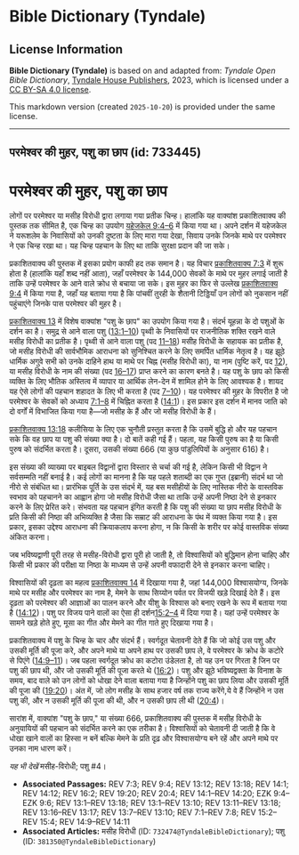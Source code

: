 # Bible Dictionary (Tyndale)

## License Information

**Bible Dictionary (Tyndale)** is based on and adapted from: _Tyndale Open Bible Dictionary_, [Tyndale House Publishers](https://tyndaleopenresources.com/), 2023, which is licensed under a [CC BY-SA 4.0 license](https://creativecommons.org/licenses/by-sa/4.0/legalcode.en).

This markdown version (created `2025-10-20`) is provided under the same license.



--------------------------------

## परमेश्वर की मुहर, पशु का छाप (id: 733445)

परमेश्वर की मुहर, पशु का छाप
============================

लोगों पर परमेश्वर या मसीह विरोधी द्वारा लगाया गया प्रतीक चिन्ह। हालांकि यह वाक्यांश प्रकाशितवाक्य की पुस्तक तक सीमित है, एक चिन्ह का उपयोग [यहेजकेल 9:4–6](https://ref.ly/Ezek9:4-Ezek9:6) में किया गया था। अपने दर्शन में यहेजकेल ने यरूशलेम के निवासियों को उनकी दुष्टता के लिए मारा गया देखा, सिवाय उनके जिनके माथे पर परमेश्वर ने एक चिन्ह रखा था। यह चिन्ह पहचान के लिए था ताकि सुरक्षा प्रदान की जा सके।

प्रकाशितवाक्य की पुस्तक में इसका प्रयोग काफी हद तक समान है। यह विचार [प्रकाशितवाक्य 7:3](https://ref.ly/Rev7:3) में शुरू होता है (हालांकि यहाँ शब्द नहीं आता), जहाँ परमेश्वर के 144,000 सेवकों के माथे पर मुहर लगाई जाती है ताकि उन्हें परमेश्वर के आने वाले क्रोध से बचाया जा सके। इस मुहर का फिर से उल्लेख [प्रकाशितवाक्य 9:4](https://ref.ly/Rev9:4) में किया गया है, जहाँ यह बताया गया है कि पांचवीं तुरही के शैतानी टिड्डियाँ उन लोगों को नुकसान नहीं पहुंचाएंगे जिनके पास परमेश्वर की मुहर है।

[प्रकाशितवाक्य 13](https://ref.ly/Rev13:1-Rev13:18) में विशेष वाक्यांश "पशु के छाप" का उपयोग किया गया है। संदर्भ यूहन्ना के दो पशुओं के दर्शन का है। समुद्र से आने वाला पशु ([13:1–10](https://ref.ly/Rev13:1-Rev13:10)) पृथ्वी के निवासियों पर राजनीतिक शक्ति रखने वाले मसीह विरोधी का प्रतीक है। पृथ्वी से आने वाला पशु (पद [11–18](https://ref.ly/Rev13:11-Rev13:18)) मसीह विरोधी के सहायक का प्रतीक है, जो मसीह विरोधी की सार्वभौमिक आराधना को सुनिश्चित करने के लिए समर्पित धार्मिक नेतृत्व है। यह झूठे धार्मिक अगुवे सभी को उनके दाहिने हाथ या माथे पर चिह्न (मसीह विरोधी का), या नाम (पुष्टि करें, पद [12](https://ref.ly/Rev13:12)), या मसीह विरोधी के नाम की संख्या (पद [16–17](https://ref.ly/Rev13:16-Rev13:17)) प्राप्त करने का कारण बनते है। यह पशु के छाप को किसी व्यक्ति के लिए भौतिक अस्तित्व में व्यापार या आर्थिक लेन\-देन में शामिल होने के लिए आवश्यक है। शायद यह ऐसे लोगों की पहचान शहादत के लिए भी करता है (पद [7–10](https://ref.ly/Rev13:7-Rev13:10))। यह परमेश्वर की मुहर के विपरीत है जो परमेश्वर के सेवकों को अध्याय [7:1–8](https://ref.ly/Rev7:1-Rev7:8) में चिह्नित करता है ([14:1](https://ref.ly/Rev14:1))। इस प्रकार इस दर्शन में मानव जाति को दो वर्गों में विभाजित किया गया है—जो मसीह के हैं और जो मसीह विरोधी के हैं।

[प्रकाशितवाक्य 13:18](https://ref.ly/Rev13:18) कलीसिया के लिए एक चुनौती प्रस्तुत करता है कि उसमें बुद्धि हो और यह पहचान सके कि वह छाप या पशु की संख्या क्या है। दो बातें कही गई हैं। पहला, यह किसी पुरुष का है या किसी पुरुष को संदर्भित करता है। दूसरा, उसकी संख्या 666 (या कुछ पांडुलिपियों के अनुसार 616\) है।

इस संख्या की व्याख्या पर बाइबल विद्वानों द्वारा विस्तार से चर्चा की गई है, लेकिन किसी भी विद्वान ने सर्वसम्मति नहीं बनाई है। कई लोगों का मानना है कि यह पहले शताब्दी का एक गुप्त (इब्रानी) संदर्भ था जो नीरो से संबंधित था। प्रारंभिक पूर्ति के उस संदर्भ में, यह बस मसीहीयों के लिए नास्तिक नीरो के वास्तविक स्वभाव को पहचानने का आह्वान होगा जो मसीह विरोधी जैसा था ताकि उन्हें अपनी निष्ठा देने से इनकार करने के लिए प्रेरित करे। संभवता यह पहचान इंगित करती है कि पशु की संख्या या छाप मसीह विरोधी के प्रति किसी की निष्ठा की अभिव्यक्ति है जैसा कि सम्राट की आराधना के पंथ में व्यक्त किया गया है। इस प्रकार, इसका उद्देश्य आराधना की क्रियाकलाप करना होगा, न कि किसी के शरीर पर कोई वास्तविक संख्या अंकित करना। 

जब भविष्यद्वाणी पूरी तरह से मसीह\-विरोधी द्वारा पूरी हो जाती है, तो विश्वासियों को बुद्धिमान होना चाहिए और किसी भी प्रकार की परीक्षा या निष्ठा के माध्यम से उन्हें अपनी वफादारी देने से इनकार करना चाहिए।

विश्वासियों की दृढ़ता का महत्व [प्रकाशितवाक्य 14](https://ref.ly/Rev14:1-Rev14:20) में दिखाया गया है, जहां 144,000 विश्वासयोग्य, जिनके माथे पर मसीह और परमेश्वर का नाम है, मेमने के साथ सिय्योन पर्वत पर विजयी खड़े दिखाई देते हैं। इस दृढ़ता को परमेश्वर की आज्ञाओं का पालन करने और यीशु के विश्वास को बनाए रखने के रूप में बताया गया है ([14:12](https://ref.ly/Rev14:12))। पशु पर विजय पाने वालों का ऐसा ही दर्शन[15:2–4](https://ref.ly/Rev15:2-Rev15:4) में दिया गया है। यहां उन्हें परमेश्वर के सामने खड़े होते हुए, मूसा का गीत और मेमने का गीत गाते हुए दिखाया गया है।

प्रकाशितवाक्य में पशु के चिन्ह के चार और संदर्भ हैं। स्वर्गदूत चेतावनी देते हैं कि जो कोई उस पशु और उसकी मूर्ति की पूजा करे, और अपने माथे या अपने हाथ पर उसकी छाप ले, वे परमेश्वर के क्रोध के कटोरे से पिएंगे ([14:9–11](https://ref.ly/Rev14:9-Rev14:11))। जब पहला स्वर्गदूत क्रोध का कटोरा उंडेलता है, तो यह उन पर गिरता है जिन पर पशु की छाप थी, और जो उसकी मूर्ति की पूजा करते थे ([16:2](https://ref.ly/Rev16:2))। पशु और झूठे भविष्यद्वक्ता के विनाश के समय, बाद वाले को उन लोगों को धोखा देने वाला बताया गया है जिन्होंने पशु का छाप लिया और उसकी मूर्ति की पूजा की ([19:20](https://ref.ly/Rev19:20))। अंत में, जो लोग मसीह के साथ हजार वर्ष तक राज्य करेंगे,ये वे हैं जिन्होंने न उस पशु की, और न उसकी मूर्ति की पूजा की थी, और न उसकी छाप ली थी ([20:4](https://ref.ly/Rev20:4))।

सारांश में, वाक्यांश "पशु के छाप," या संख्या 666, प्रकाशितवाक्य की पुस्तक में मसीह विरोधी के अनुयायियों की पहचान को संदर्भित करने का एक तरीका है। विश्वासियों को चेतावनी दी जाती है कि वे धोखा खाने वालों का हिस्सा न बनें बल्कि मेमने के प्रति दृढ़ और विश्वासयोग्य बने रहें और अपने माथे पर उनका नाम धारण करें।

*यह भी देखें* मसीह\-विरोधी; पशु \#4।

* **Associated Passages:** REV 7:3; REV 9:4; REV 13:12; REV 13:18; REV 14:1; REV 14:12; REV 16:2; REV 19:20; REV 20:4; REV 14:1–REV 14:20; EZK 9:4–EZK 9:6; REV 13:1–REV 13:18; REV 13:1–REV 13:10; REV 13:11–REV 13:18; REV 13:16–REV 13:17; REV 13:7–REV 13:10; REV 7:1–REV 7:8; REV 15:2–REV 15:4; REV 14:9–REV 14:11
* **Associated Articles:** मसीह विरोधी (ID: `732474@TyndaleBibleDictionary`); पशु (ID: `381350@TyndaleBibleDictionary`)

